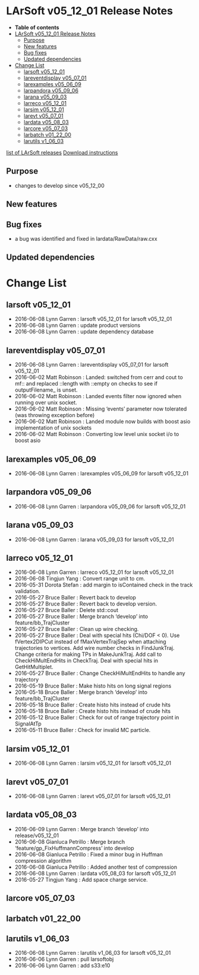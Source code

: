 LArSoft v05_12_01 Release Notes
======================================================================

-   **Table of contents**
-   [LArSoft v05_12_01 Release Notes](#LArSoft-v05_12_01-Release-Notes)
    -   [Purpose](#Purpose)
    -   [New features](#New-features)
    -   [Bug fixes](#Bug-fixes)
    -   [Updated dependencies](#Updated-dependencies)
-   [Change List](#Change-List)
    -   [larsoft v05_12_01](#larsoft-v05_12_01)
    -   [lareventdisplay v05_07_01](#lareventdisplay-v05_07_01)
    -   [larexamples v05_06_09](#larexamples-v05_06_09)
    -   [larpandora v05_09_06](#larpandora-v05_09_06)
    -   [larana v05_09_03](#larana-v05_09_03)
    -   [larreco v05_12_01](#larreco-v05_12_01)
    -   [larsim v05_12_01](#larsim-v05_12_01)
    -   [larevt v05_07_01](#larevt-v05_07_01)
    -   [lardata v05_08_03](#lardata-v05_08_03)
    -   [larcore v05_07_03](#larcore-v05_07_03)
    -   [larbatch v01_22_00](#larbatch-v01_22_00)
    -   [larutils v1_06_03](#larutils-v1_06_03)

[list of LArSoft releases](LArSoft_release_list)
[Download instructions](http://scisoft.fnal.gov/scisoft/bundles/larsoft/v05_12_01/larsoft-v05_12_01.html)

Purpose
--------------------

-   changes to develop since v05_12_00

New features
------------------------------

Bug fixes
------------------------

-   a bug was identified and fixed in lardata/RawData/raw.cxx

Updated dependencies
----------------------------------------------

Change List
============================

larsoft v05_12_01
------------------------------------------

-   2016-06-08 Lynn Garren : larsoft v05_12_01 for larsoft v05_12_01
-   2016-06-08 Lynn Garren : update product versions
-   2016-06-08 Lynn Garren : update dependency database

lareventdisplay v05_07_01
----------------------------------------------------------

-   2016-06-08 Lynn Garren : lareventdisplay v05_07_01 for larsoft v05_12_01
-   2016-06-02 Matt Robinson : Landed: switched from cerr and cout to mf:: and replaced ::length with ::empty on checks to see if outputFilename_ is unset.
-   2016-06-02 Matt Robinson : Landed events filter now ignored when running over unix socket.
-   2016-06-02 Matt Robinson : Missing ‘events’ parameter now tolerated (was throwing exception before)
-   2016-06-02 Matt Robinson : Landed module now builds with boost asio implementation of unix sockets
-   2016-06-02 Matt Robinson : Converting low level unix socket i/o to boost asio

larexamples v05_06_09
--------------------------------------------------

-   2016-06-08 Lynn Garren : larexamples v05_06_09 for larsoft v05_12_01

larpandora v05_09_06
------------------------------------------------

-   2016-06-08 Lynn Garren : larpandora v05_09_06 for larsoft v05_12_01

larana v05_09_03
----------------------------------------

-   2016-06-08 Lynn Garren : larana v05_09_03 for larsoft v05_12_01

larreco v05_12_01
------------------------------------------

-   2016-06-08 Lynn Garren : larreco v05_12_01 for larsoft v05_12_01
-   2016-06-08 Tingjun Yang : Convert range unit to cm.
-   2016-05-31 Dorota Stefan : add margin to isContained check in the track validation.
-   2016-05-27 Bruce Baller : Revert back to develop
-   2016-05-27 Bruce Baller : Revert back to develop version.
-   2016-05-27 Bruce Baller : Delete std::cout
-   2016-05-27 Bruce Baller : Merge branch ‘develop’ into feature/bb_TrajCluster
-   2016-05-27 Bruce Baller : Clean up wire checking.
-   2016-05-27 Bruce Baller : Deal with special hits (Chi/DOF \< 0). Use fVertex2DIPCut instead of fMaxVertexTrajSep when attaching trajectories to vertices. Add wire number checks in FindJunkTraj. Change criteria for making TPs in MakeJunkTraj. Add call to CheckHiMultEndHits in CheckTraj. Deal with special hits in GetHitMultiplet.
-   2016-05-27 Bruce Baller : Change CheckHiMultEndHits to handle any trajectory
-   2016-05-19 Bruce Baller : Make histo hits on long signal regions
-   2016-05-18 Bruce Baller : Merge branch ‘develop’ into feature/bb_TrajCluster
-   2016-05-18 Bruce Baller : Create histo hits instead of crude hits
-   2016-05-18 Bruce Baller : Create histo hits instead of crude hits
-   2016-05-12 Bruce Baller : Check for out of range trajectory point in SignalAtTp
-   2016-05-11 Bruce Baller : Check for invalid MC particle.

larsim v05_12_01
----------------------------------------

-   2016-06-08 Lynn Garren : larsim v05_12_01 for larsoft v05_12_01

larevt v05_07_01
----------------------------------------

-   2016-06-08 Lynn Garren : larevt v05_07_01 for larsoft v05_12_01

lardata v05_08_03
------------------------------------------

-   2016-06-09 Lynn Garren : Merge branch ‘develop’ into release/v05_12_01
-   2016-06-08 Gianluca Petrillo : Merge branch ‘feature/gp_FixHuffmannCompress’ into develop
-   2016-06-08 Gianluca Petrillo : Fixed a minor bug in Huffman compression algorithm
-   2016-06-08 Gianluca Petrillo : Added another test of compression
-   2016-06-08 Lynn Garren : lardata v05_08_03 for larsoft v05_12_01
-   2016-05-27 Tingjun Yang : Add space charge service.

larcore v05_07_03
------------------------------------------

larbatch v01_22_00
--------------------------------------------

larutils v1_06_03
------------------------------------------

-   2016-06-08 Lynn Garren : larutils v1_06_03 for larsoft v05_12_01
-   2016-06-06 Lynn Garren : pull larsoftobj
-   2016-06-06 Lynn Garren : add s33:e10
